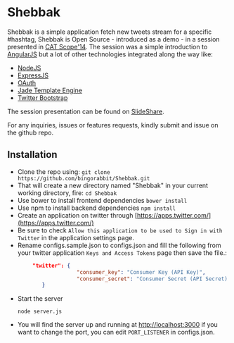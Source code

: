 # Shebbak
Shebbak is a simple application fetch new tweets stream for a specific #hashtag, Shebbak is Open Source - introduced as a demo - in a session presented in [CAT Scope'14](http://catreloaded.net). The session was a simple introduction to [AngularJS](http://angularjs.org) but a lot of other technologies integrated along the way like:

* [NodeJS](http://nodejs.org)
* [ExpressJS](http://expressjs.com)
* [OAuth](http://oauth.net/)
* [Jade Template Engine](http://jade-lang.com/)
* [Twitter Bootstrap](http://getbootstrap.com/)

The session presentation can be found on [SlideShare](http://www.slideshare.net/bingorabbit/modern-web-applications-using-angularjs).

For any inquiries, issues or features requests, kindly submit and issue on the github repo.

## Installation
- Clone the repo using:
    `git clone https://github.com/bingorabbit/Shebbak.git`
- That will create a new directory named "Shebbak" in your current working directory, fire:
    `cd Shebbak`
- Use bower to install frontend dependencies
    `bower install`
- Use npm to install backend dependencies
    `npm install`
- Create an application on twitter through [https://apps.twitter.com/](https://apps.twitter.com/)
- Be sure to check `Allow this application to be used to Sign in with Twitter` in the application settings page.
- Rename configs.sample.json to configs.json and fill the following from your twitter application `Keys and Access Tokens` page then save the file.:

```json
        "twitter": {
                      "consumer_key": "Consumer Key (API Key)",
                      "consumer_secret": "Consumer Secret (API Secret)	"
           }
```

- Start the server

    `node server.js`
- You will find the server up and running at [http://localhost:3000](http://localhost:3000) if you want to change the port, you can edit `PORT_LISTENER` in configs.json.